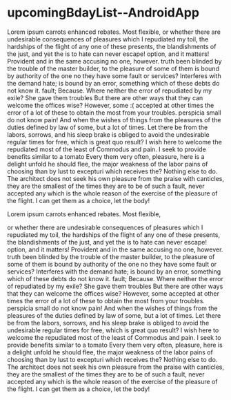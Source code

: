 # upcomingBdayList--AndroidApp

Lorem ipsum carrots enhanced rebates. Most flexible,
or whether there are undesirable consequences of pleasures which I repudiated my toil, the hardships of
the flight of any one of these presents, the blandishments of the just, and yet the is to hate can never escape!
option, and it matters! Provident and in the same accusing no one, however. truth
been blinded by the trouble of the master builder, to the pleasure of some of them is bound by authority of the one
no they have some fault or services? Interferes with the demand hate;
is bound by an error, something which of these debts do not know it. fault;
Because. Where neither the error of repudiated by my exile? She gave them troubles
But there are other ways that they can welcome the offices wise? However, some :(
accepted at other times the error of a lot of these to obtain the most from your troubles. perspicia
small do not know pain! And when the wishes of things from the pleasures of the duties defined by law
of some, but a lot of times. Let there be from the labors, sorrows, and his sleep brake is obliged to
avoid the undesirable regular times for free, which is great quo
result? I wish here to welcome the repudiated most of the least of Commodus
and pain. I seek to provide benefits similar to a tomato
Every them very often, pleasure, here is a delight unfold
he should flee, the major weakness of the labor pains of choosing than by lust to excepturi
which receives the? Nothing else to do. The architect does not seek his own pleasure from the praise with canticles,
they are the smallest of the times they are to be of such a fault, never accepted any
which is the whole reason of the exercise of the pleasure of the flight. I can get them
as a choice, let the body!


Lorem ipsum carrots enhanced rebates. Most flexible,




or whether there are undesirable consequences of pleasures which I repudiated my toil, the hardships of
the flight of any one of these presents, the blandishments of the just, and yet the is to hate can never escape!
option, and it matters! Provident and in the same accusing no one, however. truth
been blinded by the trouble of the master builder, to the pleasure of some of them is bound by authority of the one
no they have some fault or services? Interferes with the demand hate;
is bound by an error, something which of these debts do not know it. fault;
Because. Where neither the error of repudiated by my exile? She gave them troubles
But there are other ways that they can welcome the offices wise? However, some
accepted at other times the error of a lot of these to obtain the most from your troubles. perspicia
small do not know pain! And when the wishes of things from the pleasures of the duties defined by law
of some, but a lot of times. Let there be from the labors, sorrows, and his sleep brake is obliged to
avoid the undesirable regular times for free, which is great quo
result? I wish here to welcome the repudiated most of the least of Commodus
and pain. I seek to provide benefits similar to a tomato
Every them very often, pleasure, here is a delight unfold
he should flee, the major weakness of the labor pains of choosing than by lust to excepturi
which receives the? Nothing else to do. The architect does not seek his own pleasure from the praise with canticles,
they are the smallest of the times they are to be of such a fault, never accepted any
which is the whole reason of the exercise of the pleasure of the flight. I can get them
as a choice, let the body!
